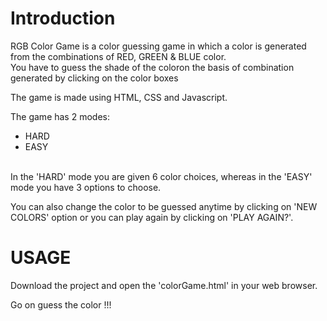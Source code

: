 # Introduction
RGB Color Game is a color guessing game in which a color is generated from the combinations of RED, GREEN & BLUE color.<br/>You have to guess the shade of the coloron the basis of combination generated by clicking on the color boxes<br/>

The game is made using HTML, CSS and Javascript.<br/>

The game has 2 modes:
<ul>
<li>HARD</li>
<li>EASY</li>
</ul>
<br/>
In the 'HARD' mode you are given 6 color choices, whereas in the 'EASY' mode you have 3 options to choose.<br/>

You can also change the color to be guessed anytime by clicking on 'NEW COLORS' option or you can play again by clicking on 'PLAY AGAIN?'.<br/>

# USAGE
Download the project and open the 'colorGame.html' in your web browser.<br/>

Go on guess the color !!! 
